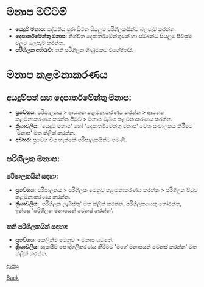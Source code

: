 # මනාප මට්ටම්
* **යෙදුම් මනාප:** පද්ධතිය පුරා සිටින සියලුම පරිශීලකයින්ට බලපෑම් කරන්න.
* **දෙපාර්තමේන්තු මනාප:** නිශ්චිත දෙපාර්තමේන්තුවක් හා සම්බන්ධ සියලුම පිවිසුම් වලට බලපෑම් කරන්න.
* **පරිශීලක අභිරුචි:** තනි පරිශීලක ගිණුමකට විශේෂිතයි.

# මනාප කළමනාකරණය
## අයදුම්පත් සහ දෙපාර්තමේන්තු මනාප:
* **ප්‍රවේශය:** පරිපාලනය > ආයතන කළමනාකරණය කරන්න > ආයතන කළමනාකරණය කරන්න පිටුව > මනාප ටැබය කළමනාකරණය කරන්න. 
* **ක්‍රියාවලිය:** 'යෙදුම් මනාප' හෝ 'දෙපාර්තමේන්තු මනාප' වෙත සංචාලනය කිරීමට 'මනාප' මත ක්ලික් කරන්න. 
* **අවසර:** ප්‍රවේශ විය හැක්කේ පරිපාලකයින්ට පමණි.

## පරිශීලක මනාප:
### පරිපාලකයින් සඳහා: 
* **ප්‍රවේශය:** පරිපාලනය > පරිශීලක මෙනුව කළමනාකරණය කරන්න > පරිශීලක පිටුව කළමනාකරණය කරන්න. 
* **ක්‍රියාවලිය:** 'පරිශීලක ලැයිස්තු' මත ක්ලික් කරන්න, පරිශීලකයෙකු තෝරන්න, ඉන්පසු 'පරිශීලක මනාපයන් වෙනස් කරන්න'.

### තනි පරිශීලකයින් සඳහා:
* **ප්‍රවේශය:** කෙලින්ම මෙනුව > මනාප යටතේ. 
* **ක්‍රියාවලිය:** සැකසීම් පෞද්ගලීකරණය කිරීමට 'මගේ මනාපයන් වෙනස් කරන්න' මත ක්ලික් කරන්න.

[ආපසු](https://github.com/hmislk/hmis/wiki/%E0%B6%B4%E0%B6%BB%E0%B7%92%E0%B7%81%E0%B7%93%E0%B6%BD%E0%B6%9A-%E0%B6%85%E0%B6%AD%E0%B7%8A%E0%B6%B4%E0%B7%9C%E0%B6%AD)

[Back](https://github.com/hmislk/hmis/wiki)
